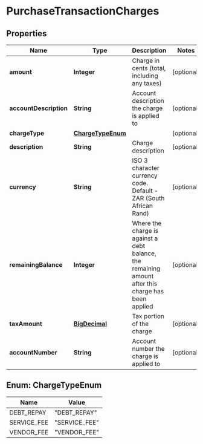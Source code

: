 
# PurchaseTransactionCharges

## Properties
Name | Type | Description | Notes
------------ | ------------- | ------------- | -------------
**amount** | **Integer** | Charge in cents (total, including any taxes) |  [optional]
**accountDescription** | **String** | Account description the charge is applied to |  [optional]
**chargeType** | [**ChargeTypeEnum**](#ChargeTypeEnum) |  |  [optional]
**description** | **String** | Charge description |  [optional]
**currency** | **String** | ISO 3 character currency code. Default - ZAR (South African Rand) |  [optional]
**remainingBalance** | **Integer** | Where the charge is against a debt balance, the remaining amount after this charge has been applied |  [optional]
**taxAmount** | [**BigDecimal**](BigDecimal.md) | Tax portion of the charge |  [optional]
**accountNumber** | **String** | Account number the charge is applied to |  [optional]


<a name="ChargeTypeEnum"></a>
## Enum: ChargeTypeEnum
Name | Value
---- | -----
DEBT_REPAY | &quot;DEBT_REPAY&quot;
SERVICE_FEE | &quot;SERVICE_FEE&quot;
VENDOR_FEE | &quot;VENDOR_FEE&quot;



